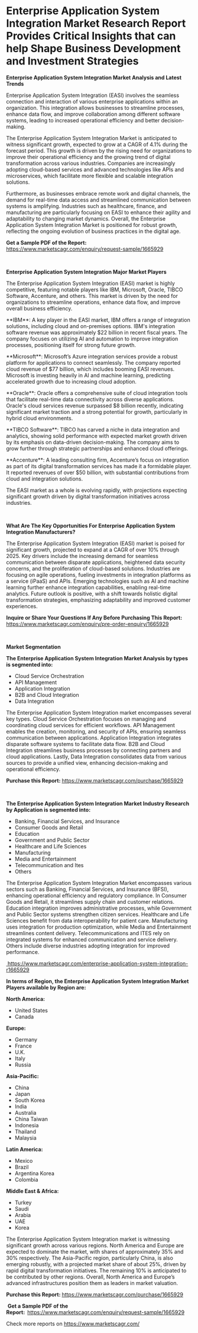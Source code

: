 <p><h1>Enterprise Application System Integration Market Research Report Provides Critical Insights that can help Shape Business Development and Investment Strategies</h1></p><p><strong>Enterprise Application System Integration Market Analysis and Latest Trends</strong></p>
<p><p>Enterprise Application System Integration (EASI) involves the seamless connection and interaction of various enterprise applications within an organization. This integration allows businesses to streamline processes, enhance data flow, and improve collaboration among different software systems, leading to increased operational efficiency and better decision-making.</p><p>The Enterprise Application System Integration Market is anticipated to witness significant growth, expected to grow at a CAGR of 4.1% during the forecast period. This growth is driven by the rising need for organizations to improve their operational efficiency and the growing trend of digital transformation across various industries. Companies are increasingly adopting cloud-based services and advanced technologies like APIs and microservices, which facilitate more flexible and scalable integration solutions.</p><p>Furthermore, as businesses embrace remote work and digital channels, the demand for real-time data access and streamlined communication between systems is amplifying. Industries such as healthcare, finance, and manufacturing are particularly focusing on EASI to enhance their agility and adaptability to changing market dynamics. Overall, the Enterprise Application System Integration Market is positioned for robust growth, reflecting the ongoing evolution of business practices in the digital age.</p></p>
<p><strong>Get a Sample PDF of the Report:&nbsp;</strong> <a href="https://www.marketscagr.com/enquiry/request-sample/1665929?utm_campaign=2948&utm_medium=2&utm_source=Github&utm_content=ia&utm_term=11032025&utm_id=enterprise-application-system-integration">https://www.marketscagr.com/enquiry/request-sample/1665929</a></p>
<p>&nbsp;</p>
<p><strong>Enterprise Application System Integration Major Market Players</strong></p>
<p><p>The Enterprise Application System Integration (EASI) market is highly competitive, featuring notable players like IBM, Microsoft, Oracle, TIBCO Software, Accenture, and others. This market is driven by the need for organizations to streamline operations, enhance data flow, and improve overall business efficiency.</p><p>**IBM**: A key player in the EASI market, IBM offers a range of integration solutions, including cloud and on-premises options. IBM's integration software revenue was approximately $22 billion in recent fiscal years. The company focuses on utilizing AI and automation to improve integration processes, positioning itself for strong future growth.</p><p>**Microsoft**: Microsoft’s Azure integration services provide a robust platform for applications to connect seamlessly. The company reported cloud revenue of $77 billion, which includes booming EASI revenues. Microsoft is investing heavily in AI and machine learning, predicting accelerated growth due to increasing cloud adoption.</p><p>**Oracle**: Oracle offers a comprehensive suite of cloud integration tools that facilitate real-time data connectivity across diverse applications. Oracle's cloud services revenue surpassed $8 billion recently, indicating significant market traction and a strong potential for growth, particularly in hybrid cloud environments.</p><p>**TIBCO Software**: TIBCO has carved a niche in data integration and analytics, showing solid performance with expected market growth driven by its emphasis on data-driven decision-making. The company aims to grow further through strategic partnerships and enhanced cloud offerings.</p><p>**Accenture**: A leading consulting firm, Accenture’s focus on integration as part of its digital transformation services has made it a formidable player. It reported revenues of over $50 billion, with substantial contributions from cloud and integration solutions.</p><p>The EASI market as a whole is evolving rapidly, with projections expecting significant growth driven by digital transformation initiatives across industries.</p></p>
<p>&nbsp;</p>
<p><strong>What Are The Key Opportunities For Enterprise Application System Integration Manufacturers?</strong></p>
<p><p>The Enterprise Application System Integration (EASI) market is poised for significant growth, projected to expand at a CAGR of over 10% through 2025. Key drivers include the increasing demand for seamless communication between disparate applications, heightened data security concerns, and the proliferation of cloud-based solutions. Industries are focusing on agile operations, fueling investments in integration platforms as a service (iPaaS) and APIs. Emerging technologies such as AI and machine learning further enhance integration capabilities, enabling real-time analytics. Future outlook is positive, with a shift towards holistic digital transformation strategies, emphasizing adaptability and improved customer experiences.</p></p>
<p><strong>Inquire or Share Your Questions If Any Before Purchasing This Report:</strong> <a href="https://www.marketscagr.com/enquiry/pre-order-enquiry/1665929?utm_campaign=2948&utm_medium=2&utm_source=Github&utm_content=ia&utm_term=11032025&utm_id=enterprise-application-system-integration">https://www.marketscagr.com/enquiry/pre-order-enquiry/1665929</a></p>
<p>&nbsp;</p>
<p><strong>Market Segmentation</strong></p>
<p><strong>The Enterprise Application System Integration Market Analysis by types is segmented into:</strong></p>
<p><ul><li>Cloud Service Orchestration</li><li>API Management</li><li>Application Integration</li><li>B2B and Cloud Integration</li><li>Data Integration</li></ul></p>
<p><p>The Enterprise Application System Integration market encompasses several key types. Cloud Service Orchestration focuses on managing and coordinating cloud services for efficient workflows. API Management enables the creation, monitoring, and security of APIs, ensuring seamless communication between applications. Application Integration integrates disparate software systems to facilitate data flow. B2B and Cloud Integration streamlines business processes by connecting partners and cloud applications. Lastly, Data Integration consolidates data from various sources to provide a unified view, enhancing decision-making and operational efficiency.</p></p>
<p><strong>Purchase this Report:&nbsp;</strong><a href="https://www.marketscagr.com/purchase/1665929?utm_campaign=2948&utm_medium=2&utm_source=Github&utm_content=ia&utm_term=11032025&utm_id=enterprise-application-system-integration">https://www.marketscagr.com/purchase/1665929</a></p>
<p>&nbsp;</p>
<p><strong>The Enterprise Application System Integration Market Industry Research by Application is segmented into:</strong></p>
<p><ul><li>Banking, Financial Services, and Insurance</li><li>Consumer Goods and Retail</li><li>Education</li><li>Government and Public Sector</li><li>Healthcare and Life Sciences</li><li>Manufacturing</li><li>Media and Entertainment</li><li>Telecommunication and Ites</li><li>Others</li></ul></p>
<p><p>The Enterprise Application System Integration Market encompasses various sectors such as Banking, Financial Services, and Insurance (BFSI), enhancing operational efficiency and regulatory compliance. In Consumer Goods and Retail, it streamlines supply chain and customer relations. Education integration improves administrative processes, while Government and Public Sector systems strengthen citizen services. Healthcare and Life Sciences benefit from data interoperability for patient care. Manufacturing uses integration for production optimization, while Media and Entertainment streamlines content delivery. Telecommunications and ITES rely on integrated systems for enhanced communication and service delivery. Others include diverse industries adopting integration for improved performance.</p></p>
<p><a href="https://www.marketscagr.com/enterprise-application-system-integration-r1665929?utm_campaign=2948&utm_medium=2&utm_source=Github&utm_content=ia&utm_term=11032025&utm_id=enterprise-application-system-integration">&nbsp;https://www.marketscagr.com/enterprise-application-system-integration-r1665929</a></p>
<p><strong>In terms of Region, the Enterprise Application System Integration Market Players available by Region are:</strong></p>
<p>
    <p> <strong> North America: </strong>
        <ul>
            <li>United States</li>
            <li>Canada</li>
        </ul>
        </p> 
    <p> <strong> Europe: </strong>
        <ul>
            <li>Germany</li>
            <li>France</li>
            <li>U.K.</li>
            <li>Italy</li>
            <li>Russia</li>
        </ul>
        </p> 
    <p> <strong> Asia-Pacific: </strong>
        <ul>
            <li>China</li>
            <li>Japan</li>
            <li>South Korea</li>
            <li>India</li>
            <li>Australia</li>
            <li>China Taiwan</li>
            <li>Indonesia</li>
            <li>Thailand</li>
            <li>Malaysia</li>
        </ul>
        </p> 
    <p> <strong> Latin America: </strong>
        <ul>
            <li>Mexico</li>
            <li>Brazil</li>
            <li>Argentina Korea</li>
            <li>Colombia</li>
        </ul>
        </p> 
    <p> <strong> Middle East & Africa: </strong>
        <ul>
            <li>Turkey</li>
            <li>Saudi</li>
            <li>Arabia</li>
            <li>UAE</li>
            <li>Korea</li>
        </ul>
    </p>
    </p>
<p><p>The Enterprise Application System Integration market is witnessing significant growth across various regions. North America and Europe are expected to dominate the market, with shares of approximately 35% and 30% respectively. The Asia-Pacific region, particularly China, is also emerging robustly, with a projected market share of about 25%, driven by rapid digital transformation initiatives. The remaining 10% is anticipated to be contributed by other regions. Overall, North America and Europe’s advanced infrastructures position them as leaders in market valuation.</p></p>
<p><strong>Purchase this Report: </strong><a href="https://www.marketscagr.com/purchase/1665929?utm_campaign=2948&utm_medium=2&utm_source=Github&utm_content=ia&utm_term=11032025&utm_id=enterprise-application-system-integration">https://www.marketscagr.com/purchase/1665929</a></p>
<p>&nbsp;<strong>Get a Sample PDF of the Report:&nbsp;&nbsp;</strong><a href="https://www.marketscagr.com/enquiry/request-sample/1665929?utm_campaign=2948&utm_medium=2&utm_source=Github&utm_content=ia&utm_term=11032025&utm_id=enterprise-application-system-integration">https://www.marketscagr.com/enquiry/request-sample/1665929</a></p>
<p><strong></strong></p>
<p>Check more reports on <a href="https://www.marketscagr.com/?utm_campaign=2948&utm_medium=2&utm_source=Github&utm_content=ia&utm_term=11032025&utm_id=enterprise-application-system-integration">https://www.marketscagr.com/</a></p>